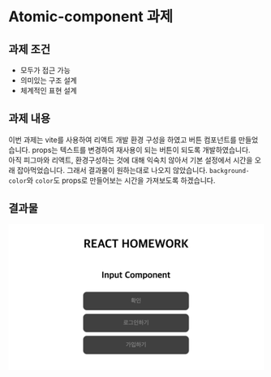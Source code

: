 # Atomic-component 과제

## 과제 조건
- 모두가 접근 가능
- 의미있는 구조 설계
- 체계적인 표현 설계

## 과제 내용
이번 과제는 vite를 사용하여 리액트 개발 환경 구성을 하였고 버튼 컴포넌트를 만들었습니다. props는 텍스트를 변경하여 재사용이 되는 버튼이 되도록 개발하였습니다.   
아직 피그마와 리액트, 환경구성하는 것에 대해 익숙치 않아서 기본 설정에서 시간을 오래 잡아먹었습니다. 그래서 결과물이 원하는대로 나오지 않았습니다. `background-color`와 `color`도 props로 만들어보는 시간을 가져보도록 하겠습니다.

## 결과물
![결과물](https://github.com/Yooniverse42/homework-react/blob/main/vite-project/button.png?raw=true)